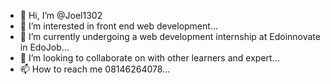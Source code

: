 - 👋 Hi, I’m @Joel1302
- 👀 I’m interested in front end web development...
- 🌱 I’m currently undergoing a web development internship at Edoinnovate in EdoJob...
- 💞️ I’m looking to collaborate on with other learners and expert...
- 📫 How to reach me 08146264078...

<!---
Joel1302/Joel1302 is a ✨ special ✨ repository because its `README.md` (this file) appears on your GitHub profile.
You can click the Preview link to take a look at your changes.
--->


